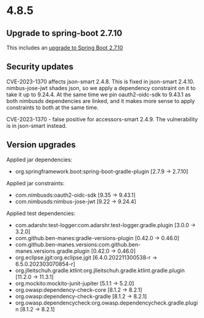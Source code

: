 # 4.8.5

## Upgrade to spring-boot 2.7.10

This includes an [upgrade to Spring Boot 2.7.10](https://github.com/spring-projects/spring-boot/releases/tag/v2.7.10)

## Security updates

CVE-2023-1370 affects json-smart 2.4.8.  This is fixed in json-smart 2.4.10.  nimbus-jose-jwt shades json, so we apply
a dependency constraint on it to take it up to 9.24.4.  At the same time we pin oauth2-oidc-sdk to 9.43.1 as both
nimbusds dependencies are linked, and it makes more sense to apply constraints to both at the same time.

CVE-2023-1370 - false positive for accessors-smart 2.4.9. The vulnerability is in json-smart instead.

## Version upgrades

Applied jar dependencies:
 - org.springframework.boot:spring-boot-gradle-plugin [2.7.9 -> 2.7.10]

Applied jar constraints:
 - com.nimbusds:oauth2-oidc-sdk [9.35 -> 9.43.1]
 - com.nimbusds:nimbus-jose-jwt [9.22 -> 9.24.4]

Applied test dependencies:
 - com.adarshr.test-logger:com.adarshr.test-logger.gradle.plugin [3.0.0 -> 3.2.0]
 - com.github.ben-manes:gradle-versions-plugin [0.42.0 -> 0.46.0]
 - com.github.ben-manes.versions:com.github.ben-manes.versions.gradle.plugin [0.42.0 -> 0.46.0]
 - org.eclipse.jgit:org.eclipse.jgit [6.4.0.202211300538-r -> 6.5.0.202303070854-r]
 - org.jlleitschuh.gradle.ktlint:org.jlleitschuh.gradle.ktlint.gradle.plugin [11.2.0 -> 11.3.1]
 - org.mockito:mockito-junit-jupiter [5.1.1 -> 5.2.0]
 - org.owasp:dependency-check-core [8.1.2 -> 8.2.1]
 - org.owasp:dependency-check-gradle [8.1.2 -> 8.2.1]
 - org.owasp.dependencycheck:org.owasp.dependencycheck.gradle.plugin [8.1.2 -> 8.2.1]
